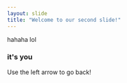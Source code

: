 ```yaml
---
layout: slide
title: "Welcome to our second slide!"
---
```

hahaha lol <h3>it's you</h3>
Use the left arrow to go back!
